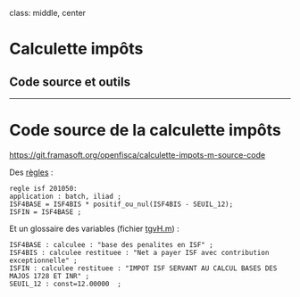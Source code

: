 class: middle, center

# Calculette impôts

## Code source et outils

---

# Code source de la calculette impôts

https://git.framasoft.org/openfisca/calculette-impots-m-source-code

Des [règles](https://git.framasoft.org/openfisca/calculette-impots-m-source-code/blob/master/src/chap-2.m#L50) :
```
regle isf 201050:
application : batch, iliad ;
ISF4BASE = ISF4BIS * positif_ou_nul(ISF4BIS - SEUIL_12);  
ISFIN = ISF4BASE ;
```

Et un glossaire des variables (fichier [tgvH.m](https://git.framasoft.org/openfisca/calculette-impots-m-source-code/blob/master/src/tgvH.m)) :
```
ISF4BASE : calculee : "base des penalites en ISF" ;
ISF4BIS : calculee restituee : "Net a payer ISF avec contribution exceptionnelle" ;
ISFIN : calculee restituee : "IMPOT ISF SERVANT AU CALCUL BASES DES MAJOS 1728 ET INR" ;
SEUIL_12 : const=12.00000  ;
```
